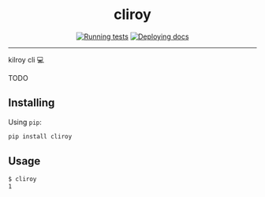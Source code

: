 <h1 align="center">cliroy</h1>

<div align="center">

[![Running tests](https://github.com/kilroybot/cliroy/actions/workflows/test.yml/badge.svg)](https://github.com/kilroybot/cliroy/actions/workflows/test.yml)
[![Deploying docs](https://github.com/kilroybot/cliroy/actions/workflows/docs.yml/badge.svg)](https://github.com/kilroybot/cliroy/actions/workflows/docs.yml)

</div>

---

kilroy cli 💻

TODO

## Installing

Using ```pip```:

```sh
pip install cliroy
```

## Usage

```sh
$ cliroy
1
```